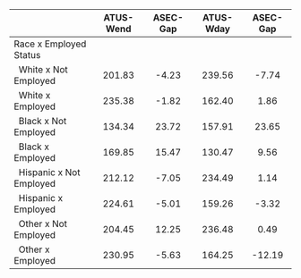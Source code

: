 
|                      |    ATUS-Wend |     ASEC-Gap |    ATUS-Wday |     ASEC-Gap |
| -------------------- | :----------: | :----------: | :----------: | :----------: |
| Race x Employed Status |              |              |              |              |
| &nbsp;&nbsp;White x Not Employed |       201.83 |        -4.23 |       239.56 |        -7.74 |
| &nbsp;&nbsp;White x Employed |       235.38 |        -1.82 |       162.40 |         1.86 |
| &nbsp;&nbsp;Black x Not Employed |       134.34 |        23.72 |       157.91 |        23.65 |
| &nbsp;&nbsp;Black x Employed |       169.85 |        15.47 |       130.47 |         9.56 |
| &nbsp;&nbsp;Hispanic x Not Employed |       212.12 |        -7.05 |       234.49 |         1.14 |
| &nbsp;&nbsp;Hispanic x Employed |       224.61 |        -5.01 |       159.26 |        -3.32 |
| &nbsp;&nbsp;Other x Not Employed |       204.45 |        12.25 |       236.48 |         0.49 |
| &nbsp;&nbsp;Other x Employed |       230.95 |        -5.63 |       164.25 |       -12.19 |

